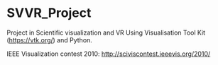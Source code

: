 # SVVR_Project
Project in Scientific visualization and VR
Using Visualisation Tool Kit (https://vtk.org/) and Python.

IEEE Visualization contest 2010: http://sciviscontest.ieeevis.org/2010/
